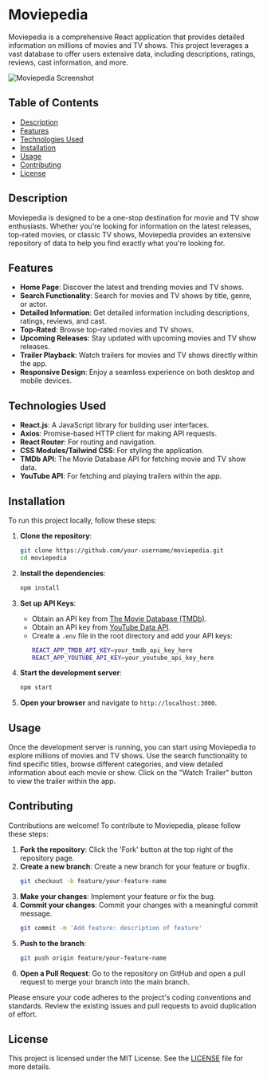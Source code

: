 # Moviepedia

Moviepedia is a comprehensive React application that provides detailed information on millions of movies and TV shows. This project leverages a vast database to offer users extensive data, including descriptions, ratings, reviews, cast information, and more.

![Moviepedia Screenshot](path/to/screenshot.png)

## Table of Contents

- [Description](#description)
- [Features](#features)
- [Technologies Used](#technologies-used)
- [Installation](#installation)
- [Usage](#usage)
- [Contributing](#contributing)
- [License](#license)

## Description

Moviepedia is designed to be a one-stop destination for movie and TV show enthusiasts. Whether you're looking for information on the latest releases, top-rated movies, or classic TV shows, Moviepedia provides an extensive repository of data to help you find exactly what you're looking for.

## Features

- **Home Page**: Discover the latest and trending movies and TV shows.
- **Search Functionality**: Search for movies and TV shows by title, genre, or actor.
- **Detailed Information**: Get detailed information including descriptions, ratings, reviews, and cast.
- **Top-Rated**: Browse top-rated movies and TV shows.
- **Upcoming Releases**: Stay updated with upcoming movies and TV show releases.
- **Trailer Playback**: Watch trailers for movies and TV shows directly within the app.
- **Responsive Design**: Enjoy a seamless experience on both desktop and mobile devices.

## Technologies Used

- **React.js**: A JavaScript library for building user interfaces.
- **Axios**: Promise-based HTTP client for making API requests.
- **React Router**: For routing and navigation.
- **CSS Modules/Tailwind CSS**: For styling the application.
- **TMDb API**: The Movie Database API for fetching movie and TV show data.
- **YouTube API**: For fetching and playing trailers within the app.

## Installation

To run this project locally, follow these steps:

1. **Clone the repository**:
    ```bash
    git clone https://github.com/your-username/moviepedia.git
    cd moviepedia
    ```

2. **Install the dependencies**:
    ```bash
    npm install
    ```

3. **Set up API Keys**:
    - Obtain an API key from [The Movie Database (TMDb)](https://www.themoviedb.org/documentation/api).
    - Obtain an API key from [YouTube Data API](https://developers.google.com/youtube/v3/getting-started).
    - Create a `.env` file in the root directory and add your API keys:
      ```bash
      REACT_APP_TMDB_API_KEY=your_tmdb_api_key_here
      REACT_APP_YOUTUBE_API_KEY=your_youtube_api_key_here
      ```

4. **Start the development server**:
    ```bash
    npm start
    ```

5. **Open your browser** and navigate to `http://localhost:3000`.

## Usage

Once the development server is running, you can start using Moviepedia to explore millions of movies and TV shows. Use the search functionality to find specific titles, browse different categories, and view detailed information about each movie or show. Click on the "Watch Trailer" button to view the trailer within the app.

## Contributing

Contributions are welcome! To contribute to Moviepedia, please follow these steps:

1. **Fork the repository**: Click the 'Fork' button at the top right of the repository page.
2. **Create a new branch**: Create a new branch for your feature or bugfix.
    ```bash
    git checkout -b feature/your-feature-name
    ```
3. **Make your changes**: Implement your feature or fix the bug.
4. **Commit your changes**: Commit your changes with a meaningful commit message.
    ```bash
    git commit -m 'Add feature: description of feature'
    ```
5. **Push to the branch**:
    ```bash
    git push origin feature/your-feature-name
    ```
6. **Open a Pull Request**: Go to the repository on GitHub and open a pull request to merge your branch into the main branch.

Please ensure your code adheres to the project's coding conventions and standards. Review the existing issues and pull requests to avoid duplication of effort.

## License

This project is licensed under the MIT License. See the [LICENSE](LICENSE) file for more details.
